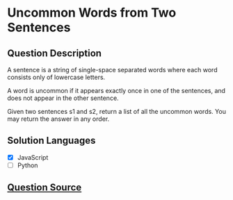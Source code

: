 # Uncommon Words from Two Sentences

## Question Description

A sentence is a string of single-space separated words where each word consists only of lowercase letters.

A word is uncommon if it appears exactly once in one of the sentences, and does not appear in the other sentence.

Given two sentences s1 and s2, return a list of all the uncommon words. You may return the answer in any order.

## Solution Languages

- [x] JavaScript
- [ ] Python

## [Question Source](https://leetcode.com/problems/uncommon-words-from-two-sentences)
